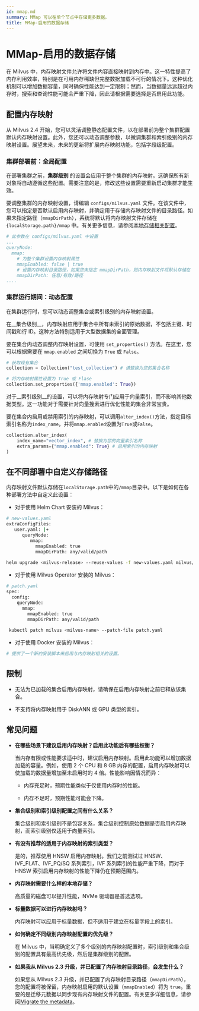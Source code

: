 ```yaml
---
id: mmap.md
summary: MMap 可以在单个节点中存储更多数据。
title: MMap-启用的数据存储
---
```


# MMap-启用的数据存储

在 Milvus 中，内存映射文件允许将文件内容直接映射到内存中。这一特性提高了内存利用效率，特别是在可用内存稀缺但完整数据加载不可行的情况下。这种优化机制可以增加数据容量，同时确保性能达到一定限制；然而，当数据量远远超过内存时，搜索和查询性能可能会严重下降，因此请根据需要选择是否启用此功能。

## 配置内存映射

从 Milvus 2.4 开始，您可以灵活调整静态配置文件，以在部署前为整个集群配置默认内存映射设置。此外，您还可以动态调整参数，以微调集群和索引级别的内存映射设置。展望未来，未来的更新将扩展内存映射功能，包括字段级配置。

### 集群部署前：全局配置

在部署集群之前，__集群级别__ 的设置会应用于整个集群的内存映射。这确保所有新对象将自动遵循这些配置。需要注意的是，修改这些设置需要重新启动集群才能生效。

要调整集群的内存映射设置，请编辑 `configs/milvus.yaml` 文件。在该文件中，您可以指定是否默认启用内存映射，并确定用于存储内存映射文件的目录路径。如果未指定路径（`mmapDirPath`），系统将默认将内存映射文件存储在 `{localStorage.path}/mmap` 中。有关更多信息，请参阅[本地存储相关配置](https://milvus.io/docs/configure_localstorage.md#localStoragepath)。

```yaml
# 此参数在 configs/milvus.yaml 中设置
...
queryNode:
  mmap:
    # 为整个集群设置内存映射属性
    mmapEnabled: false | true
    # 设置内存映射目录路径，如果您未指定 mmapDirPath，则内存映射文件将默认存储在 {localStorage.path}/mmap 中。
    mmapDirPath: 任意/有效/路径
....
```

### 集群运行期间：动态配置

在集群运行时，您可以动态调整集合或索引级别的内存映射设置。

在__集合级别__，内存映射应用于集合中所有未索引的原始数据，不包括主键、时间戳和行 ID。这种方法特别适用于大型数据集的全面管理。

要在集合内动态调整内存映射设置，可使用 `set_properties()` 方法。在这里，您可以根据需要在 `mmap.enabled` 之间切换为 `True` 或 `False`。
```python
# 获取现有集合
collection = Collection("test_collection") # 请替换为您的集合名称

# 将内存映射属性设置为 True 或 Flase
collection.set_properties({'mmap.enabled': True})
```
对于__索引级别__的设置，可以将内存映射专门应用于向量索引，而不影响其他数据类型。这一功能对于需要针对向量搜索进行优化性能的集合非常宝贵。

要在集合内启用或禁用索引的内存映射，可以调用`alter_index()`方法，指定目标索引名称为`index_name`，并将`mmap.enabled`设置为`True`或`False`。

```python
collection.alter_index(
    index_name="vector_index", # 替换为您的向量索引名称
    extra_params={"mmap.enabled": True} # 启用索引的内存映射
)
```

## 在不同部署中自定义存储路径

内存映射文件默认存储在`localStorage.path`中的`/mmap`目录中。以下是如何在各种部署方法中自定义此设置：

- 对于使用 Helm Chart 安装的 Milvus：

```bash
# new-values.yaml
extraConfigFiles:
   user.yaml: |+
      queryNode:
         mmap:
           mmapEnabled: true
           mmapDirPath: any/valid/path
        
helm upgrade <milvus-release> --reuse-values -f new-values.yaml milvus/milvus
```

- 对于使用 Milvus Operator 安装的 Milvus：

```bash
# patch.yaml
spec:
  config:
    queryNode:
      mmap:
        mmapEnabled: true
        mmapDirPath: any/valid/path
      
 kubectl patch milvus <milvus-name> --patch-file patch.yaml
```

- 对于使用 Docker 安装的 Milvus：

```bash
# 提供了一个新的安装脚本来启用与内存映射相关的设置。
```

## 限制

- 无法为已加载的集合启用内存映射，请确保在启用内存映射之前已释放该集合。

- 不支持将内存映射用于 DiskANN 或 GPU 类型的索引。

## 常见问题

- __在哪些场景下建议启用内存映射？启用此功能后有哪些权衡？__

    当内存有限或性能要求适中时，建议启用内存映射。启用此功能可以增加数据加载的容量。例如，使用 2 个 CPU 和 8 GB 内存的配置，启用内存映射可以使加载的数据量增加至未启用时的 4 倍。性能影响因情况而异：

    - 内存充足时，预期性能类似于仅使用内存时的性能。

    - 内存不足时，预期性能可能会下降。

- __集合级别和索引级别配置之间有什么关系？__

    集合级别和索引级别不是包容关系，集合级别控制原始数据是否启用内存映射，而索引级别仅适用于向量索引。

- __有没有推荐的适用于内存映射的索引类型？__

    是的，推荐使用 HNSW 启用内存映射。我们之前测试过 HNSW、IVF_FLAT、IVF_PQ/SQ 系列索引，IVF 系列索引的性能严重下降，而对于 HNSW 索引启用内存映射的性能下降仍在预期范围内。
- __内存映射需要什么样的本地存储？__

    高质量的磁盘可以提升性能，NVMe 驱动器是首选选项。

- __标量数据可以进行内存映射吗？__

    内存映射可以应用于标量数据，但不适用于建立在标量字段上的索引。

- __如何确定不同级别内存映射配置的优先级？__

    在 Milvus 中，当明确定义了多个级别的内存映射配置时，索引级别和集合级别的配置具有最高优先级，然后是集群级别的配置。

- __如果我从 Milvus 2.3 升级，并已配置了内存映射目录路径，会发生什么？__

    如果您从 Milvus 2.3 升级，并已配置了内存映射目录路径（`mmapDirPath`），您的配置将被保留，内存映射启用的默认设置（`mmapEnabled`）将为 `true`。重要的是迁移元数据以同步现有内存映射文件的配置。有关更多详细信息，请参阅[Migrate the metadata](https://milvus.io/docs/upgrade_milvus_standalone-docker.md#Migrate-the-metadata)。